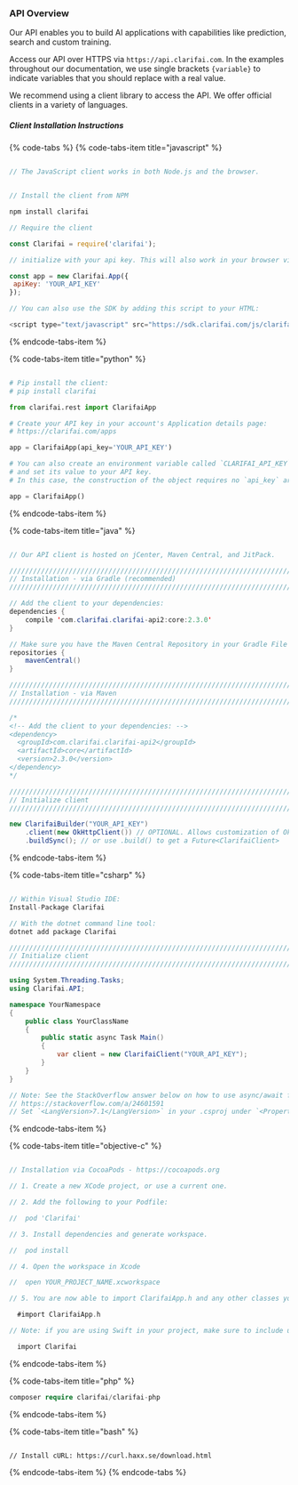 ### API Overview

Our API enables you to build AI applications with capabilities like prediction, search and custom training.

Access our API over HTTPS via `https://api.clarifai.com`. In the examples throughout our documentation, we use single brackets `{variable}` to indicate variables that you should replace with a real value.

We recommend using a client library to access the API. We offer official clients in a variety of languages.


##### Client Installation Instructions


{% code-tabs %}
{% code-tabs-item title="javascript" %}
```js

// The JavaScript client works in both Node.js and the browser.


// Install the client from NPM

npm install clarifai

// Require the client

const Clarifai = require('clarifai');

// initialize with your api key. This will also work in your browser via http://browserify.org/

const app = new Clarifai.App({
 apiKey: 'YOUR_API_KEY'
});

// You can also use the SDK by adding this script to your HTML:

<script type="text/javascript" src="https://sdk.clarifai.com/js/clarifai-latest.js"></script>
```
{% endcode-tabs-item %}

{% code-tabs-item title="python" %}
```python

# Pip install the client:
# pip install clarifai

from clarifai.rest import ClarifaiApp

# Create your API key in your account's Application details page:
# https://clarifai.com/apps

app = ClarifaiApp(api_key='YOUR_API_KEY')

# You can also create an environment variable called `CLARIFAI_API_KEY`
# and set its value to your API key.
# In this case, the construction of the object requires no `api_key` argument.

app = ClarifaiApp()
```
{% endcode-tabs-item %}

{% code-tabs-item title="java" %}
```java

// Our API client is hosted on jCenter, Maven Central, and JitPack.

///////////////////////////////////////////////////////////////////////////////
// Installation - via Gradle (recommended)
///////////////////////////////////////////////////////////////////////////////

// Add the client to your dependencies:
dependencies {
    compile 'com.clarifai.clarifai-api2:core:2.3.0'
}

// Make sure you have the Maven Central Repository in your Gradle File
repositories {
    mavenCentral()
}

///////////////////////////////////////////////////////////////////////////////
// Installation - via Maven
///////////////////////////////////////////////////////////////////////////////

/*
<!-- Add the client to your dependencies: -->
<dependency>
  <groupId>com.clarifai.clarifai-api2</groupId>
  <artifactId>core</artifactId>
  <version>2.3.0</version>
</dependency>
*/

///////////////////////////////////////////////////////////////////////////////
// Initialize client
///////////////////////////////////////////////////////////////////////////////

new ClarifaiBuilder("YOUR_API_KEY")
    .client(new OkHttpClient()) // OPTIONAL. Allows customization of OkHttp by the user
    .buildSync(); // or use .build() to get a Future<ClarifaiClient>

```
{% endcode-tabs-item %}

{% code-tabs-item title="csharp" %}
```csharp

// Within Visual Studio IDE:
Install-Package Clarifai

// With the dotnet command line tool:
dotnet add package Clarifai

///////////////////////////////////////////////////////////////////////////////
// Initialize client
///////////////////////////////////////////////////////////////////////////////

using System.Threading.Tasks;
using Clarifai.API;

namespace YourNamespace
{
    public class YourClassName
    {
        public static async Task Main()
        {
            var client = new ClarifaiClient("YOUR_API_KEY");
        }
    }
}

// Note: See the StackOverflow answer below on how to use async/await from the Main method in C# < 7.1:
// https://stackoverflow.com/a/24601591
// Set `<LangVersion>7.1</LangVersion>` in your .csproj under `<PropertyGroup/>`

```
{% endcode-tabs-item %}

{% code-tabs-item title="objective-c" %}
```objective-c

// Installation via CocoaPods - https://cocoapods.org

// 1. Create a new XCode project, or use a current one.

// 2. Add the following to your Podfile:

//  pod 'Clarifai'

// 3. Install dependencies and generate workspace.

//  pod install

// 4. Open the workspace in Xcode

//  open YOUR_PROJECT_NAME.xcworkspace

// 5. You are now able to import ClarifaiApp.h and any other classes you need!

  #import ClarifaiApp.h

// Note: if you are using Swift in your project, make sure to include use_frameworks! in your Podfile. Then import Clarifai as a module.

  import Clarifai

```
{% endcode-tabs-item %}

{% code-tabs-item title="php" %}
```php
composer require clarifai/clarifai-php
```
{% endcode-tabs-item %}

{% code-tabs-item title="bash" %}
```cURL

// Install cURL: https://curl.haxx.se/download.html

```
{% endcode-tabs-item %}
{% endcode-tabs %}
